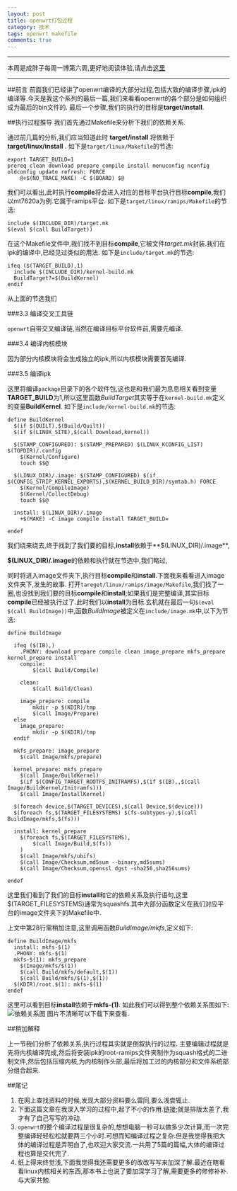 ```yaml
---
layout: post
title: openwrt打包过程
category: 技术
tags: openwrt makefile
comments: true
---
```


---

本周是成胖子每周一博第六周,更好地阅读体验,请点击[这里](https://www.zybuluo.com/icyriver/note/258252)


---

##前言
前面我们已经讲了openwrt编译的大部分过程,包括大致的编译步骤,ipk的编译等.今天是我这个系列的最后一篇,我们来看看openwrt的各个部分是如何组织成为最后的bin文件的.
最后一个步骤,我们的执行的目标是**target/install**.

##执行过程推导
我们首先通过Makefile来分析下我们的依赖关系.

通过前几篇的分析,我们应当知道此时 **target/install** 将依赖于 **target/linux/install**  .
如下是`target/linux/Makefile`的节选:

```
export TARGET_BUILD=1
prereq clean download prepare compile install menuconfig nconfig oldconfig update refresh: FORCE
	@+$(NO_TRACE_MAKE) -C $(BOARD) $@
```

我们可以看出,此时执行**compile**将会进入对应的目标平台执行目标**compile**,我们以mt7620a为例.它属于ramips平台.
如下是`target/linux/ramips/Makefile`的节选:

```
include $(INCLUDE_DIR)/target.mk
$(eval $(call BuildTarget))
```
在这个Makefile文件中,我们找不到目标**compile**,它被文件*target.mk*封装.我们在ipk的编译中,已经见过类似的用法.
如下是`include/target.mk`的节选:

```
ifeq ($(TARGET_BUILD),1)
  include $(INCLUDE_DIR)/kernel-build.mk
  BuildTarget?=$(BuildKernel)
endif
```

从上面的节选我们

###3.3 编译交叉工具链

`openwrt`自带交叉编译链,当然在编译目标平台软件前,需要先编译.

###3.4 编译内核模块

因为部分内核模块将会生成独立的ipk,所以内核模块需要首先编译.

###3.5 编译ipk

这里将编译`package`目录下的各个软件包,这也是和我们最为息息相关看到变量**TARGET_BUILD**为1,所以这里函数*BuildTarget*其实等于在`kernel-build.mk`定义的变量**BuildKernel**.
如下是`include/kernel-build.mk`的节选:

```
define BuildKernel
  $(if $(QUILT),$(Build/Quilt))
  $(if $(LINUX_SITE),$(call Download,kernel))

  $(STAMP_CONFIGURED): $(STAMP_PREPARED) $(LINUX_KCONFIG_LIST) $(TOPDIR)/.config
	$(Kernel/Configure)
	touch $$@

  $(LINUX_DIR)/.image: $(STAMP_CONFIGURED) $(if $(CONFIG_STRIP_KERNEL_EXPORTS),$(KERNEL_BUILD_DIR)/symtab.h) FORCE
	$(Kernel/CompileImage)
	$(Kernel/CollectDebug)
	touch $$@

  install: $(LINUX_DIR)/.image
	+$(MAKE) -C image compile install TARGET_BUILD=

endef
```

我们绕来绕去,终于找到了我们要的目标,**install**依赖于**$(LINUX_DIR)/.image**,                               

**$(LINUX_DIR)/.image**的依赖和执行就在节选中,我们略过,

同时将进入image文件夹下,执行目标**compile**和**install**.下面我来看看进入image文件夹下,发生的故事.
打开`tareget/linux/ramips/image/Makefile`,我们找了一圈,也没找到我们要的目标**compile**和**install**;如果我们是完整编译,其实目标**compile**已经被执行过了.此时我们以**install**为目标.玄机就在最后一句`$(eval $(call BuildImage))`中,函数*BuildImage*被定义在`include/image.mk`中,以下为节选:

```
define BuildImage

  ifeq ($(IB),)
    .PHONY: download prepare compile clean image_prepare mkfs_prepare kernel_prepare install
    compile:
		$(call Build/Compile)

    clean:
		$(call Build/Clean)

    image_prepare: compile
		mkdir -p $(KDIR)/tmp
		$(call Image/Prepare)
  else
    image_prepare:
		mkdir -p $(KDIR)/tmp
  endif

  mkfs_prepare: image_prepare
	$(call Image/mkfs/prepare)

  kernel_prepare: mkfs_prepare
	$(call Image/BuildKernel)
	$(if $(CONFIG_TARGET_ROOTFS_INITRAMFS),$(if $(IB),,$(call Image/BuildKernel/Initramfs)))
	$(call Image/InstallKernel)

  $(foreach device,$(TARGET_DEVICES),$(call Device,$(device)))
  $(foreach fs,$(TARGET_FILESYSTEMS) $(fs-subtypes-y),$(call BuildImage/mkfs,$(fs)))

  install: kernel_prepare
	$(foreach fs,$(TARGET_FILESYSTEMS),
		$(call Image/Build,$(fs))
	)
	$(call Image/mkfs/ubifs)
	$(call Image/Checksum,md5sum --binary,md5sums)
	$(call Image/Checksum,openssl dgst -sha256,sha256sums)

endef
```

这里我们看到了我们的目标**install**和它的依赖关系及执行语句,这里$(TARGET_FILESYSTEMS)通常为squashfs.其中大部分函数定义在我们对应平台的image文件夹下的Makefile中.

上文中第28行需稍加注意,这里调用函数*BuildImage/mkfs*,定义如下:

```
define BuildImage/mkfs
  install: mkfs-$(1)
  .PHONY: mkfs-$(1)
  mkfs-$(1): mkfs_prepare
	$(Image/mkfs/$(1))
	$(call Build/mkfs/default,$(1))
	$(call Build/mkfs/$(1),$(1))
  $(KDIR)/root.$(1): mkfs-$(1)
endef
```

这里可以看到目标**install**依赖于**mkfs-(1)**.
如此我们可以得到整个依赖关系图如下:
![依赖关系图](http://ww1.sinaimg.cn/large/006kvZhRjw1ezuly482n9j31kw0zrn3t.jpg)
图片不清晰可以下载下来查看.

##稍加解释

上一节我们分析了依赖关系,执行过程其实就是倒叙执行的过程.
主要编辑过程就是先将内核编译完成,然后将安装ipk的root-ramips文件夹制作为squash格式的二进制文件,然后包括压缩内核,为内核制作头部,最后将加工过的内核部分和文件系统部分组合起来.

##尾记

1. 在网上查找资料的时候,发现大部分资料要么雷同,要么浅尝辄止.
2. 下面这篇文章在我深入学习的过程中,起了不小的作用.[链接](http://blog.chinaunix.net/uid-26675482-id-4704952.html);就是排版太差了,我才有了自己写写的冲动.
3. `openwrt`的整个编译过程是很复杂的,想想电脑一秒可以做多少次计算,而一次完整编译轻轻松松就要两三个小时.可想而知编译过程之复杂.但是我觉得我把大体的编译过程是弄明白了,也欢迎大家交流.一共用了5篇的篇幅,大体的编译过程也算是交代完了.
4. 纸上得来终觉浅,下面我觉得我还需要更多的改改写写来加深了解.最近在瞎看看linux内核相关的东西,那本书上也说了要加深学习了解,需要更多的修修补补.与大家共勉.
